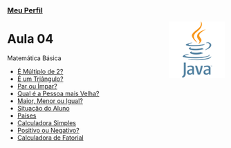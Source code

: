 ### [Meu Perfil](http://phstefen.github.io/)

<img align="right" src="../../img/java.png" width="130"/>

# Aula 04
Matemática Básica

* [É Múltiplo de 2?](https://github.com/phStefen/aulas-java/tree/master/projetos/aula-04/Leituras)
* [É um Triângulo?](https://github.com/phStefen/aulas-java/tree/master/projetos/aula-04/Triangulo)
* [Par ou Ímpar?](https://github.com/phStefen/aulas-java/tree/master/projetos/aula-04/ParImpar)
* [Qual é a Pessoa mais Velha?](https://github.com/phStefen/aulas-java/tree/master/projetos/aula-04/PessoaMaisVelha)
* [Maior, Menor ou Igual?](https://github.com/phStefen/aulas-java/tree/master/projetos/aula-04/Leituras)
* [Situação do Aluno](https://github.com/phStefen/aulas-java/tree/master/projetos/aula-04/NotasEstudante)
* [Países](https://github.com/phStefen/aulas-java/tree/master/projetos/aula-04/Paises)
* [Calculadora Simples](https://github.com/phStefen/aulas-java/tree/master/projetos/aula-04/MultiplicarOuSomar)
* [Positivo ou Negativo?](https://github.com/phStefen/aulas-java/tree/master/projetos/aula-04/PositivoNegativo)
* [Calculadora de Fatorial](https://github.com/phStefen/aulas-java/tree/master/projetos/aula-04/Fatorial)